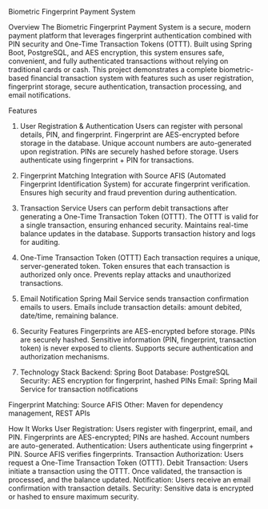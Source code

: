 Biometric Fingerprint Payment System

Overview
The Biometric Fingerprint Payment System is a secure, modern payment platform that leverages fingerprint authentication combined with PIN security and One-Time Transaction Tokens (OTTT). Built using Spring Boot, PostgreSQL, and AES encryption, this system ensures safe, convenient, and fully authenticated transactions without relying on traditional cards or cash.
This project demonstrates a complete biometric-based financial transaction system with features such as user registration, fingerprint storage, secure authentication, transaction processing, and email notifications.

Features
1. User Registration & Authentication
Users can register with personal details, PIN, and fingerprint.
Fingerprint are AES-encrypted before storage in the database.
Unique account numbers are auto-generated upon registration.
PINs are securely hashed before storage.
Users authenticate using fingerprint + PIN for transactions.

2. Fingerprint Matching
Integration with Source AFIS (Automated Fingerprint Identification System) for accurate fingerprint verification.
Ensures high security and fraud prevention during authentication.

3. Transaction Service
Users can perform debit transactions after generating a One-Time Transaction Token (OTTT).
The OTTT is valid for a single transaction, ensuring enhanced security.
Maintains real-time balance updates in the database.
Supports transaction history and logs for auditing.

4. One-Time Transaction Token (OTTT)
Each transaction requires a unique, server-generated token.
Token ensures that each transaction is authorized only once.
Prevents replay attacks and unauthorized transactions.

5. Email Notification
Spring Mail Service sends transaction confirmation emails to users.
Emails include transaction details: amount debited, date/time, remaining balance.

6. Security Features
Fingerprints are AES-encrypted before storage.
PINs are securely hashed.
Sensitive information (PIN, fingerprint, transaction token) is never exposed to clients.
Supports secure authentication and authorization mechanisms.

7. Technology Stack
Backend: Spring Boot
Database: PostgreSQL
Security: AES encryption for fingerprint, hashed PINs
Email: Spring Mail Service for transaction notifications

Fingerprint Matching: Source AFIS
Other: Maven for dependency management, REST APIs


How It Works
User Registration: Users register with fingerprint, email, and PIN. Fingerprints are AES-encrypted; PINs are hashed. Account numbers are auto-generated.
Authentication: Users authenticate using fingerprint + PIN. Source AFIS verifies fingerprints.
Transaction Authorization: Users request a One-Time Transaction Token (OTTT).
Debit Transaction: Users initiate a transaction using the OTTT. Once validated, the transaction is processed, and the balance updated.
Notification: Users receive an email confirmation with transaction details.
Security: Sensitive data is encrypted or hashed to ensure maximum security.
